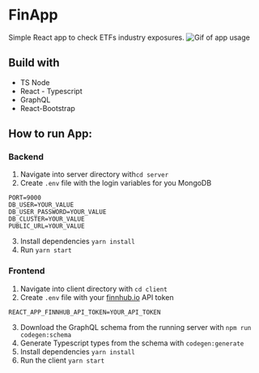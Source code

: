 # FinApp

Simple React app to check ETFs industry exposures.
![Gif of app usage](https://dev-to-uploads.s3.amazonaws.com/uploads/articles/oqrynkxswzew6gbbchse.gif)

## Build with
- TS Node
- React - Typescript
- GraphQL
- React-Bootstrap

## How to run App:

### Backend
1. Navigate into server directory with`cd server`
2. Create `.env` file with the login variables for you MongoDB 
```
PORT=9000
DB_USER=YOUR_VALUE
DB_USER_PASSWORD=YOUR_VALUE
DB_CLUSTER=YOUR_VALUE
PUBLIC_URL=YOUR_VALUE

```
3. Install dependencies `yarn install`
4. Run `yarn start`

### Frontend
1. Navigate into client directory with `cd client` 
2. Create `.env` file with your [finnhub.io](finnhub.io) API token
```
REACT_APP_FINNHUB_API_TOKEN=YOUR_API_TOKEN
```  
3. Download the GraphQL schema from the running server with `npm run codegen:schema`
4. Generate Typescript types from the schema with `codegen:generate`
5. Install dependencies `yarn install`
6. Run the client `yarn start`